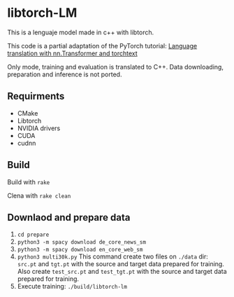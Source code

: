 # libtorch-LM

This is a lenguaje model made in c++ with libtorch.

This code is a partial adaptation of the PyTorch tutorial: [Language translation with nn.Transformer and torchtext](https://pytorch.org/tutorials/beginner/translation_transformer.html)

Only mode, training and evaluation is translated to C++. Data downloading, preparation and inference is not ported.

## Requirments

- CMake
- Libtorch
- NVIDIA drivers
- CUDA
- cudnn

## Build

Build with `rake`

Clena with `rake clean`

## Downlaod and prepare data

1. `cd prepare`
2. `python3 -m spacy download de_core_news_sm`
3. `python3 -m spacy download en_core_web_sm`
4. `python3 multi30k.py`
   This command create two files on `./data` dir: `src.pt` and `tgt.pt` with the source and target data prepared for training. Also create `test_src.pt` and `test_tgt.pt` with the source and target data prepared for training.
5. Execute training: `./build/libtorch-lm`
